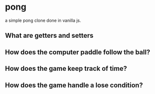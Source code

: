# pong
a simple pong clone done in vanilla js. 


## What are getters and setters

## How does the computer paddle follow the ball? 

## How does the game keep track of time? 

## How does the game handle a lose condition? 

